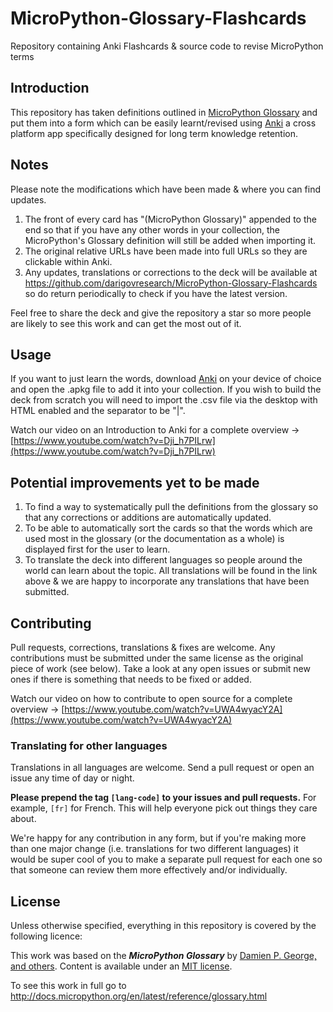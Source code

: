 # MicroPython-Glossary-Flashcards
Repository containing Anki Flashcards &amp; source code to revise MicroPython terms

## Introduction
This repository has taken definitions outlined in [MicroPython Glossary](http://docs.micropython.org/en/latest/reference/glossary.html) and put them into a form which can be easily learnt/revised using <a href="https://apps.ankiweb.net/">Anki</a> a cross platform app specifically designed for long term knowledge retention.

## Notes
Please note the modifications which have been made & where you can find updates.
1. The front of every card has "(MicroPython Glossary)" appended to the end so that if you have any other words in your collection, the MicroPython's Glossary definition will still be added when importing it.
2. The original relative URLs have been made into full URLs so they are clickable within Anki.
3. Any updates, translations or corrections to the deck will be available at <a href="https://github.com/darigovresearch/MicroPython-Glossary-Flashcards">https://github.com/darigovresearch/MicroPython-Glossary-Flashcards</a> so do return periodically to check if you have the latest version.

Feel free to share the deck and give the repository a star so more people are likely to see this work and can get the most out of it.

## Usage
If you want to just learn the words, download <a href="https://apps.ankiweb.net/">Anki</a> on your device of choice and open the .apkg file to add it into your collection. If you wish to build the deck from scratch you will need to import the .csv file via the desktop with HTML enabled and the separator to be "|".

Watch our video on an Introduction to Anki for a complete overview -> [https://www.youtube.com/watch?v=Dji_h7PILrw](https://www.youtube.com/watch?v=Dji_h7PILrw)

## Potential improvements yet to be made
1. To find a way to systematically pull the definitions from the glossary so that any corrections or additions are automatically updated.
2. To be able to automatically sort the cards so that the words which are used most in the glossary (or the documentation as a whole) is displayed first for the user to learn.
3. To translate the deck into different languages so people around the world can learn about the topic. All translations will be found in the link above & we are happy to incorporate any translations that have been submitted.

## Contributing
Pull requests, corrections, translations & fixes are welcome. Any contributions must be submitted under the same license as the original piece of work (see below). Take a look at any open issues or submit new ones if there is something that needs to be fixed or added.

Watch our video on how to contribute to open source for a complete overview -> [https://www.youtube.com/watch?v=UWA4wyacY2A](https://www.youtube.com/watch?v=UWA4wyacY2A)

### Translating for other languages
Translations in all languages are welcome. Send a pull request or open an issue any time of day or night.

**Please prepend the tag `[lang-code]` to your issues and pull requests.** For example, `[fr]` for French. This will help everyone pick out things they care about.

We're happy for any contribution in any form, but if you're making more than one major change (i.e. translations for two different languages) it would be super cool of you to make a separate pull request for each one so that someone can review them more effectively and/or individually.

## License
Unless otherwise specified, everything in this repository is covered by the following licence:

This work was based on the ***MicroPython Glossary*** by [Damien P. George, and others](http://docs.micropython.org/en/latest/reference/glossary.html). Content is available under an [MIT license](https://github.com/micropython/micropython/blob/master/docs/license.rst).

To see this work in full go to http://docs.micropython.org/en/latest/reference/glossary.html
